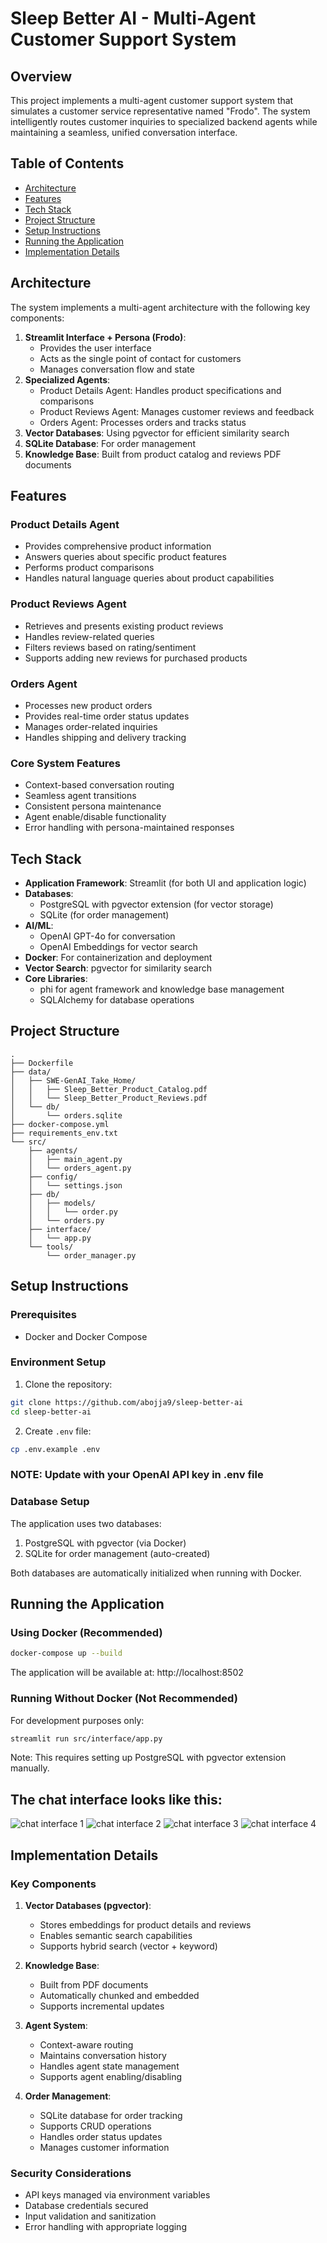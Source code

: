# Sleep Better AI - Multi-Agent Customer Support System

## Overview
This project implements a multi-agent customer support system that simulates a customer service representative named "Frodo". The system intelligently routes customer inquiries to specialized backend agents while maintaining a seamless, unified conversation interface.

## Table of Contents
- [Architecture](#architecture)
- [Features](#features)
- [Tech Stack](#tech-stack)
- [Project Structure](#project-structure)
- [Setup Instructions](#setup-instructions)
- [Running the Application](#running-the-application)
- [Implementation Details](#implementation-details)

## Architecture
The system implements a multi-agent architecture with the following key components:

1. **Streamlit Interface + Persona (Frodo)**: 
   - Provides the user interface
   - Acts as the single point of contact for customers
   - Manages conversation flow and state
2. **Specialized Agents**:
   - Product Details Agent: Handles product specifications and comparisons
   - Product Reviews Agent: Manages customer reviews and feedback
   - Orders Agent: Processes orders and tracks status
3. **Vector Databases**: Using pgvector for efficient similarity search
4. **SQLite Database**: For order management
5. **Knowledge Base**: Built from product catalog and reviews PDF documents

## Features

### Product Details Agent
- Provides comprehensive product information
- Answers queries about specific product features
- Performs product comparisons
- Handles natural language queries about product capabilities

### Product Reviews Agent
- Retrieves and presents existing product reviews
- Handles review-related queries
- Filters reviews based on rating/sentiment
- Supports adding new reviews for purchased products

### Orders Agent
- Processes new product orders
- Provides real-time order status updates
- Manages order-related inquiries
- Handles shipping and delivery tracking

### Core System Features
- Context-based conversation routing
- Seamless agent transitions
- Consistent persona maintenance
- Agent enable/disable functionality
- Error handling with persona-maintained responses

## Tech Stack
- **Application Framework**: Streamlit (for both UI and application logic)
- **Databases**: 
  - PostgreSQL with pgvector extension (for vector storage)
  - SQLite (for order management)
- **AI/ML**: 
  - OpenAI GPT-4o for conversation
  - OpenAI Embeddings for vector search
- **Docker**: For containerization and deployment
- **Vector Search**: pgvector for similarity search
- **Core Libraries**: 
  - phi for agent framework and knowledge base management
  - SQLAlchemy for database operations

## Project Structure
```
.
├── Dockerfile
├── data/
│   ├── SWE-GenAI_Take_Home/
│   │   ├── Sleep_Better_Product_Catalog.pdf
│   │   └── Sleep_Better_Product_Reviews.pdf
│   └── db/
│       └── orders.sqlite
├── docker-compose.yml
├── requirements_env.txt
└── src/
    ├── agents/
    │   ├── main_agent.py
    │   └── orders_agent.py
    ├── config/
    │   └── settings.json
    ├── db/
    │   ├── models/
    │   │   └── order.py
    │   └── orders.py
    ├── interface/
    │   └── app.py
    └── tools/
        └── order_manager.py
```

## Setup Instructions

### Prerequisites
- Docker and Docker Compose

### Environment Setup
1. Clone the repository:
```bash
git clone https://github.com/abojja9/sleep-better-ai
cd sleep-better-ai
```

2. Create `.env` file:
```bash
cp .env.example .env
```

### NOTE: Update with your OpenAI API key in .env file


### Database Setup
The application uses two databases:
1. PostgreSQL with pgvector (via Docker)
2. SQLite for order management (auto-created)

Both databases are automatically initialized when running with Docker.

## Running the Application

### Using Docker (Recommended)
```bash
docker-compose up --build
```
The application will be available at: http://localhost:8502


### Running Without Docker (Not Recommended)
For development purposes only:
```bash
streamlit run src/interface/app.py
```
Note: This requires setting up PostgreSQL with pgvector extension manually.

## The chat interface looks like this:
![chat interface 1](images/img_1.png)
![chat interface 2](images/img_2.png)
![chat interface 3](images/img_3.png)
![chat interface 4](images/img_4.png)

## Implementation Details

### Key Components

1. **Vector Databases (pgvector)**:
   - Stores embeddings for product details and reviews
   - Enables semantic search capabilities
   - Supports hybrid search (vector + keyword)

2. **Knowledge Base**:
   - Built from PDF documents
   - Automatically chunked and embedded
   - Supports incremental updates

3. **Agent System**:
   - Context-aware routing
   - Maintains conversation history
   - Handles agent state management
   - Supports agent enabling/disabling

4. **Order Management**:
   - SQLite database for order tracking
   - Supports CRUD operations
   - Handles order status updates
   - Manages customer information

### Security Considerations
- API keys managed via environment variables
- Database credentials secured
- Input validation and sanitization
- Error handling with appropriate logging

